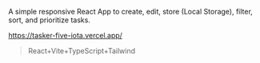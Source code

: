 A simple responsive React App to create, edit, store (Local Storage), filter, sort, and prioritize tasks.

https://tasker-five-iota.vercel.app/

>React+Vite+TypeScript+Tailwind

